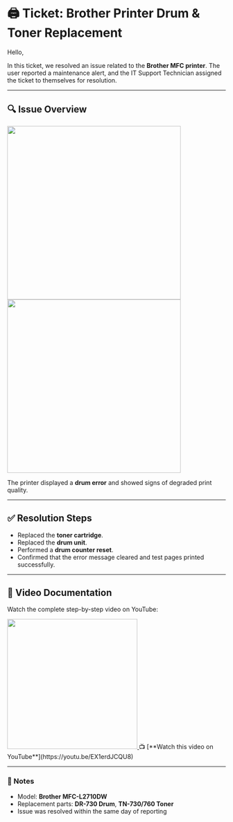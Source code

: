# 🖨️ Ticket: Brother Printer Drum & Toner Replacement

Hello,

In this ticket, we resolved an issue related to the **Brother MFC printer**. The user reported a maintenance alert, and the IT Support Technician assigned the ticket to themselves for resolution.

---

## 🔍 Issue Overview

<img src="https://github.com/user-attachments/assets/6a748fd1-dd86-454b-9a64-16eb3f29017b" width="400" />
<img src="https://github.com/user-attachments/assets/bdc317a4-4cf7-4c5b-a5bc-798430f77fd7" width="400" />

The printer displayed a **drum error** and showed signs of degraded print quality.

---

## ✅ Resolution Steps

- Replaced the **toner cartridge**.
- Replaced the **drum unit**.
- Performed a **drum counter reset**.
- Confirmed that the error message cleared and test pages printed successfully.

---

## 🎥 Video Documentation

Watch the complete step-by-step video on YouTube:

<a href="https://youtu.be/EX1erdJCQU8" target="_blank">
  <img src="https://img.youtube.com/vi/EX1erdJCQU8/maxresdefault.jpg" width="300" />
</a>  
📺 [**Watch this video on YouTube**](https://youtu.be/EX1erdJCQU8)

---

### 📝 Notes

- Model: **Brother MFC-L2710DW**
- Replacement parts: **DR-730 Drum**, **TN-730/760 Toner**
- Issue was resolved within the same day of reporting


